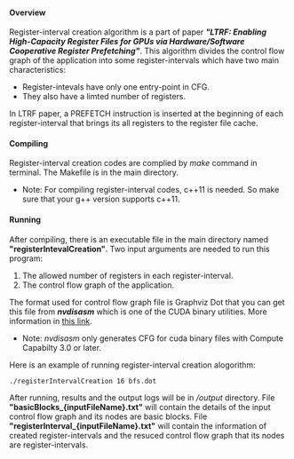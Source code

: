 #### Overview
Register-interval creation algorithm is a part of paper _**"LTRF: Enabling High-Capacity Register Files for GPUs via Hardware/Software Cooperative Register Prefetching"**_. This algorithm divides the control flow graph of the application into some register-intervals which have two main characteristics:
* Register-intevals have only one entry-point in CFG.
* They also have a limted number of registers.

In LTRF paper, a PREFETCH instruction is inserted at the beginning of each register-interval that brings its all registers to the register file cache.

#### Compiling
Register-interval creation codes are complied by _make_ command in terminal. The Makefile is in the main directory.

* Note: For compiling register-interval codes, c++11 is needed. So make sure that your g++ version supports c++11.

#### Running
After compiling, there is an executable file in the main directory named **"registerIntevalCreation"**. Two input arguments are needed to run this program:
1. The allowed number of registers in each register-interval.
2. The control flow graph of the application.

The format used for control flow graph file is Graphviz Dot that you can get this file from **_nvdisasm_** which is one of the CUDA binary utilities. More information in [this link](http://docs.nvidia.com/cuda/cuda-binary-utilities/index.html).

* Note: _nvdisasm_ only generates CFG for cuda binary files with Compute Capabilty 3.0 or later.

Here is an example of running register-interval creation alogorithm:
```{r, engine='bash'}
./registerIntervalCreation 16 bfs.dot 
```
After running, results and the output logs will be in _/output_ directory. File **"basicBlocks_{inputFileName}.txt"** will contain the details of the input control flow graph and its nodes are basic blocks. File **"registerInterval_{inputFileName}.txt"** will contain the information of created register-intervals and the resuced control flow graph that its nodes are register-intervals.
